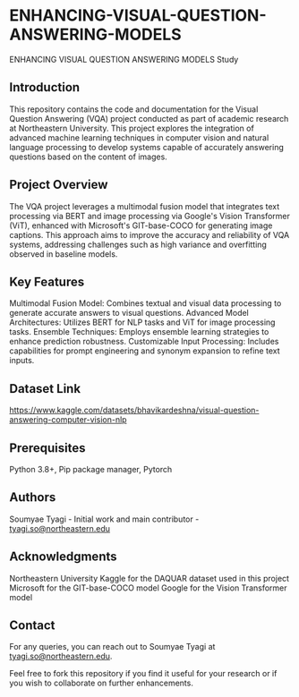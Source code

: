 # ENHANCING-VISUAL-QUESTION-ANSWERING-MODELS
ENHANCING VISUAL QUESTION ANSWERING MODELS Study

## Introduction
This repository contains the code and documentation for the Visual Question Answering (VQA) project conducted as part of academic research at Northeastern University. This project explores the integration of advanced machine learning techniques in computer vision and natural language processing to develop systems capable of accurately answering questions based on the content of images.

## Project Overview
The VQA project leverages a multimodal fusion model that integrates text processing via BERT and image processing via Google's Vision Transformer (ViT), enhanced with Microsoft's GIT-base-COCO for generating image captions. This approach aims to improve the accuracy and reliability of VQA systems, addressing challenges such as high variance and overfitting observed in baseline models.

## Key Features
Multimodal Fusion Model: Combines textual and visual data processing to generate accurate answers to visual questions.
Advanced Model Architectures: Utilizes BERT for NLP tasks and ViT for image processing tasks.
Ensemble Techniques: Employs ensemble learning strategies to enhance prediction robustness.
Customizable Input Processing: Includes capabilities for prompt engineering and synonym expansion to refine text inputs.

## Dataset Link 
https://www.kaggle.com/datasets/bhavikardeshna/visual-question-answering-computer-vision-nlp

## Prerequisites
Python 3.8+, Pip package manager, Pytorch

## Authors
Soumyae Tyagi - Initial work and main contributor - tyagi.so@northeastern.edu

## Acknowledgments
Northeastern University
Kaggle for the DAQUAR dataset used in this project
Microsoft for the GIT-base-COCO model
Google for the Vision Transformer model

## Contact
For any queries, you can reach out to Soumyae Tyagi at tyagi.so@northeastern.edu.

Feel free to fork this repository if you find it useful for your research or if you wish to collaborate on further enhancements.
